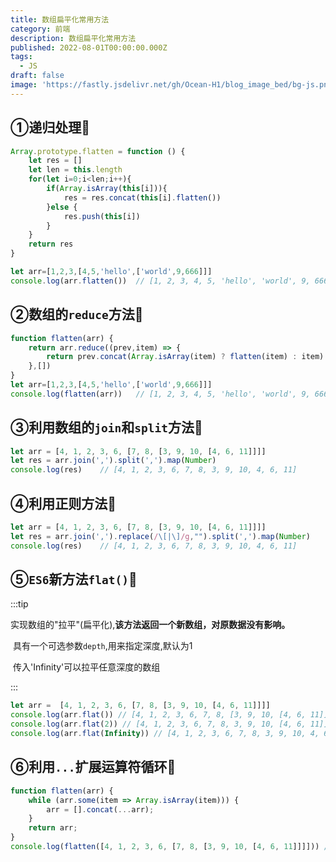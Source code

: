 ```yaml
---
title: 数组扁平化常用方法
category: 前端
description: 数组扁平化常用方法
published: 2022-08-01T00:00:00.000Z
tags:
  - JS
draft: false
image: 'https://fastly.jsdelivr.net/gh/Ocean-H1/blog_image_bed/bg-js.png'
---
```


## ①递归处理:milky_way:

```javascript
Array.prototype.flatten = function () {
    let res = []
    let len = this.length
    for(let i=0;i<len;i++){
        if(Array.isArray(this[i])){
            res = res.concat(this[i].flatten())
        }else {
            res.push(this[i])
        }
    }
    return res
}

let arr=[1,2,3,[4,5,'hello',['world',9,666]]]
console.log(arr.flatten())	// [1, 2, 3, 4, 5, 'hello', 'world', 9, 666]
```

## ②数组的`reduce`方法:milky_way:

```javascript
function flatten(arr) {
	return arr.reduce((prev,item) => {
        return prev.concat(Array.isArray(item) ? flatten(item) : item)
    },[])
}
let arr=[1,2,3,[4,5,'hello',['world',9,666]]]
console.log(flatten(arr))	// [1, 2, 3, 4, 5, 'hello', 'world', 9, 666]
```

## ③利用数组的`join`和`split`方法:milky_way:

```javascript
let arr = [4, 1, 2, 3, 6, [7, 8, [3, 9, 10, [4, 6, 11]]]]
let res = arr.join(',').split(',').map(Number)
console.log(res)	// [4, 1, 2, 3, 6, 7, 8, 3, 9, 10, 4, 6, 11]
```

## ④利用正则方法:milky_way:

```javascript
let arr = [4, 1, 2, 3, 6, [7, 8, [3, 9, 10, [4, 6, 11]]]]
let res = arr.join(',').replace(/\[|\]/g,"").split(',').map(Number)
console.log(res)	// [4, 1, 2, 3, 6, 7, 8, 3, 9, 10, 4, 6, 11]
```

## ⑤`ES6`新方法`flat()`:milky_way:

:::tip

​	实现数组的"拉平"(扁平化),**该方法返回一个新数组，对原数据没有影响。**

​	具有一个可选参数`depth`,用来指定深度,默认为1

​	传入'Infinity'可以拉平任意深度的数组

:::

```javascript
let arr =  [4, 1, 2, 3, 6, [7, 8, [3, 9, 10, [4, 6, 11]]]]
console.log(arr.flat())	// [4, 1, 2, 3, 6, 7, 8, [3, 9, 10, [4, 6, 11]]]
console.log(arr.flat(2)) // [4, 1, 2, 3, 6, 7, 8, 3, 9, 10, [4, 6, 11]]
console.log(arr.flat(Infinity)) // [4, 1, 2, 3, 6, 7, 8, 3, 9, 10, 4, 6, 11]
```

## ⑥利用`...`扩展运算符循环:milky_way:

```javascript
function flatten(arr) {
    while (arr.some(item => Array.isArray(item))) {
        arr = [].concat(...arr);
    }
    return arr;
}
console.log(flatten([4, 1, 2, 3, 6, [7, 8, [3, 9, 10, [4, 6, 11]]]])) // [4, 1, 2, 3, 6, 7, 8, 3, 9, 10, 4, 6, 11]
```

